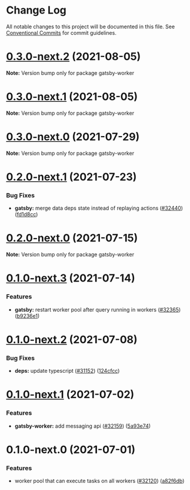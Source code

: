 # Change Log

All notable changes to this project will be documented in this file.
See [Conventional Commits](https://conventionalcommits.org) for commit guidelines.

# [0.3.0-next.2](https://github.com/gatsbyjs/gatsby/compare/gatsby-worker@0.3.0-next.1...gatsby-worker@0.3.0-next.2) (2021-08-05)

**Note:** Version bump only for package gatsby-worker

# [0.3.0-next.1](https://github.com/gatsbyjs/gatsby/compare/gatsby-worker@0.3.0-next.0...gatsby-worker@0.3.0-next.1) (2021-08-05)

**Note:** Version bump only for package gatsby-worker

# [0.3.0-next.0](https://github.com/gatsbyjs/gatsby/compare/gatsby-worker@0.2.0-next.1...gatsby-worker@0.3.0-next.0) (2021-07-29)

**Note:** Version bump only for package gatsby-worker

# [0.2.0-next.1](https://github.com/gatsbyjs/gatsby/compare/gatsby-worker@0.2.0-next.0...gatsby-worker@0.2.0-next.1) (2021-07-23)

### Bug Fixes

- **gatsby:** merge data deps state instead of replaying actions ([#32440](https://github.com/gatsbyjs/gatsby/issues/32440)) ([fd1d8cc](https://github.com/gatsbyjs/gatsby/commit/fd1d8ccc8dd27c316d24f91475a24702d228910c))

# [0.2.0-next.0](https://github.com/gatsbyjs/gatsby/compare/gatsby-worker@0.1.0-next.3...gatsby-worker@0.2.0-next.0) (2021-07-15)

**Note:** Version bump only for package gatsby-worker

# [0.1.0-next.3](https://github.com/gatsbyjs/gatsby/compare/gatsby-worker@0.1.0-next.2...gatsby-worker@0.1.0-next.3) (2021-07-14)

### Features

- **gatsby:** restart worker pool after query running in workers ([#32365](https://github.com/gatsbyjs/gatsby/issues/32365)) ([b9236e1](https://github.com/gatsbyjs/gatsby/commit/b9236e16aac8c889c526571738c716cfb520043d))

# [0.1.0-next.2](https://github.com/gatsbyjs/gatsby/compare/gatsby-worker@0.1.0-next.1...gatsby-worker@0.1.0-next.2) (2021-07-08)

### Bug Fixes

- **deps:** update typescript ([#31152](https://github.com/gatsbyjs/gatsby/issues/31152)) ([124cfcc](https://github.com/gatsbyjs/gatsby/commit/124cfcc4cd42a50a992dde5b420610f290227a78))

# [0.1.0-next.1](https://github.com/gatsbyjs/gatsby/compare/gatsby-worker@0.1.0-next.0...gatsby-worker@0.1.0-next.1) (2021-07-02)

### Features

- **gatsby-worker:** add messaging api ([#32159](https://github.com/gatsbyjs/gatsby/issues/32159)) ([5a93e74](https://github.com/gatsbyjs/gatsby/commit/5a93e7485b2718b44a59e595c5b1e896fe9802cb))

# 0.1.0-next.0 (2021-07-01)

### Features

- worker pool that can execute tasks on all workers ([#32120](https://github.com/gatsbyjs/gatsby/issues/32120)) ([a82f6db](https://github.com/gatsbyjs/gatsby/commit/a82f6dbe354f2e82a5d944727622ddb0bb44e05d))
